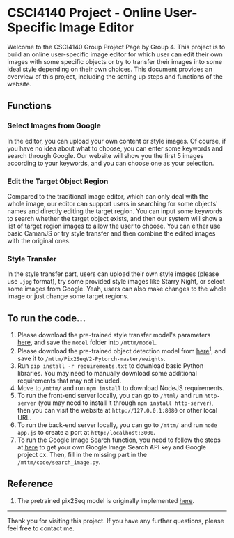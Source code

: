 # CSCI4140 Project - Online User-Specific Image Editor

Welcome to the CSCI4140 Group Project Page by Group 4. This project is to build an online user-specific image editor for which user can edit their own images with some specific objects or try to transfer their images into some ideal style depending on their own choices. This document provides an overview of this project, including the setting up steps and functions of the website.

## Functions

### Select Images from Google

In the editor, you can upload your own content or style images. Of course, if you have no idea about what to choose, you can enter some keywords and search through Google. Our website will show you the first 5 images according to your keywords, and you can choose one as your selection.

### Edit the Target Object Region

Compared to the traditional image editor, which can only deal with the whole image, our editor can support users in searching for some objects' names and directly editing the target region. You can input some keywords to search whether the target object exists, and then our system will show a list of target region images to allow the user to choose. You can either use basic CamanJS or try style transfer and then combine the edited images with the original ones.

### Style Transfer

In the style transfer part, users can upload their own style images (please use `.jpg` format), try some provided style images like Starry Night, or select some images from Google. Yeah, users can also make changes to the whole image or just change some target regions.

## To run the code...

1. Please download the pre-trained style transfer model's parameters [here](https://github.com/deepeshdm/Neural-Style-Transfer), and save the `model` folder into `/mttm/model`.
2. Please download the pre-trained object detection model from  [here](https://drive.google.com/drive/folders/10qDkMPIpKpeErDgE85jx7bCVwV5I3L0c?usp=sharing)<sup>1</sup>, and save it to `/mttm/Pix2SeqV2-Pytorch-master/weights`.
3. Run `pip install -r requirements.txt` to download basic Python libraries. You may need to manually download some additional requirements that may not included.
4. Move to `/mttm/` and run `npm install` to download NodeJS requirements.
5. To run the front-end server locally, you can go to `/html/` and run `http-server` (you may need to install it through `npm install http-server`), then you can visit the website at `http://127.0.0.1:8080` or other local URL.
6. To run the back-end server locally, you can go to `/mttm/` and run `node app.js` to create a port at `http:/localhost:3000`.
7. To run the Google Image Search function, you need to follow the steps at [here](https://pypi.org/project/Google-Images-Search/) to get your own Google Image Search API key and Google project cx. Then, fill in the missing part in the `/mttm/code/search_image.py`.

## Reference
1. The pretrained pix2Seq model is originally implemented [here](https://github.com/JJJYmmm/Pix2SeqV2-Pytorch/tree/master).

---

Thank you for visiting this project. If you have any further questions, please feel free to contact me.
